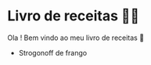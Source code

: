 # Livro de receitas :man_cook:

Ola ! Bem vindo ao meu livro de receitas :handshake:

-  Strogonoff de frango
